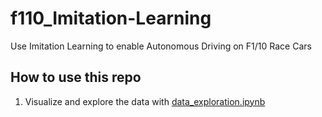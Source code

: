 # f110_Imitation-Learning
Use Imitation Learning to enable Autonomous Driving on F1/10 Race Cars

## How to use this repo
1. Visualize and explore the data with [data_exploration.ipynb](data_exploration.ipynb)
